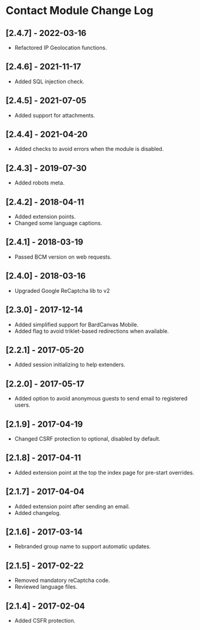 
# Contact Module Change Log

## [2.4.7] - 2022-03-16

- Refactored IP Geolocation functions.

## [2.4.6] - 2021-11-17

- Added SQL injection check.

## [2.4.5] - 2021-07-05

- Added support for attachments.

## [2.4.4] - 2021-04-20

- Added checks to avoid errors when the module is disabled.

## [2.4.3] - 2019-07-30

- Added robots meta.

## [2.4.2] - 2018-04-11

- Added extension points.
- Changed some language captions.

## [2.4.1] - 2018-03-19

- Passed BCM version on web requests.

## [2.4.0] - 2018-03-16

- Upgraded Google ReCaptcha lib to v2

## [2.3.0] - 2017-12-14

- Added simplified support for BardCanvas Mobile.
- Added flag to avoid triklet-based redirections when available.

## [2.2.1] - 2017-05-20

- Added session initializing to help extenders.

## [2.2.0] - 2017-05-17

- Added option to avoid anonymous guests to send email to registered users.

## [2.1.9] - 2017-04-19

- Changed CSRF protection to optional, disabled by default.

## [2.1.8] - 2017-04-11

- Added extension point at the top the index page for pre-start overrides.

## [2.1.7] - 2017-04-04

- Added extension point after sending an email.
- Added changelog.

## [2.1.6] - 2017-03-14

- Rebranded group name to support automatic updates.

## [2.1.5] - 2017-02-22

- Removed mandatory reCaptcha code.
- Reviewed language files.

## [2.1.4] - 2017-02-04

- Added CSFR protection.
